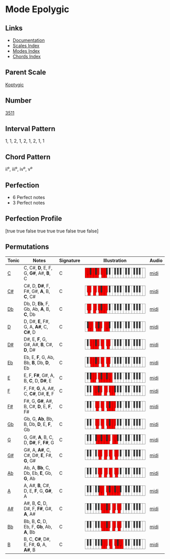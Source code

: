 # Mode Epolygic

## Links

- [Documentation](index.md)
- [Scales Index](Scales.md)
- [Modes Index](Modes.md)
- [Chords Index](Chords.md)

## Parent Scale

[Koptygic](ScaleKoptygic.md)

## Number

[3511](https://ianring.com/musictheory/scales/3511)

## Interval Pattern

1, 1, 2, 1, 2, 1, 2, 1, 1

## Chord Pattern

ii⁰, iii⁰, iv⁰, v⁰

## Perfection

- 6 Perfect notes
- 3 Perfect notes

## Perfection Profile

[true true false true true true false true false]

## Permutations

| Tonic | Notes | Signature | Illustration | Audio |
|-------|-------|-----------|--------------|-------|
| [C](ModeCNaturalEpolygic.md) | C, C#, **D**, E, F, G, **G#**, A#, **B**, C | C | ![CNaturalEpolygic](ModeCNaturalEpolygic.png) | [midi](https://github.com/edipermadi/music/blob/main/docs/ModeCNaturalEpolygic.mid?raw=true) |
| [C#](ModeCSharpEpolygic.md) | C#, D, **D#**, F, F#, G#, **A**, B, **C**, C# | C | ![CSharpEpolygic](ModeCSharpEpolygic.png) | [midi](https://github.com/edipermadi/music/blob/main/docs/ModeCSharpEpolygic.mid?raw=true) |
| [Db](ModeDFlatEpolygic.md) | Db, D, **Eb**, F, Gb, Ab, **A**, B, **C**, Db | C | ![DFlatEpolygic](ModeDFlatEpolygic.png) | [midi](https://github.com/edipermadi/music/blob/main/docs/ModeDFlatEpolygic.mid?raw=true) |
| [D](ModeDNaturalEpolygic.md) | D, D#, **E**, F#, G, A, **A#**, C, **C#**, D | C | ![DNaturalEpolygic](ModeDNaturalEpolygic.png) | [midi](https://github.com/edipermadi/music/blob/main/docs/ModeDNaturalEpolygic.mid?raw=true) |
| [D#](ModeDSharpEpolygic.md) | D#, E, **F**, G, G#, A#, **B**, C#, **D**, D# | C | ![DSharpEpolygic](ModeDSharpEpolygic.png) | [midi](https://github.com/edipermadi/music/blob/main/docs/ModeDSharpEpolygic.mid?raw=true) |
| [Eb](ModeEFlatEpolygic.md) | Eb, E, **F**, G, Ab, Bb, **B**, Db, **D**, Eb | C | ![EFlatEpolygic](ModeEFlatEpolygic.png) | [midi](https://github.com/edipermadi/music/blob/main/docs/ModeEFlatEpolygic.mid?raw=true) |
| [E](ModeENaturalEpolygic.md) | E, F, **F#**, G#, A, B, **C**, D, **D#**, E | C | ![ENaturalEpolygic](ModeENaturalEpolygic.png) | [midi](https://github.com/edipermadi/music/blob/main/docs/ModeENaturalEpolygic.mid?raw=true) |
| [F](ModeFNaturalEpolygic.md) | F, F#, **G**, A, A#, C, **C#**, D#, **E**, F | C | ![FNaturalEpolygic](ModeFNaturalEpolygic.png) | [midi](https://github.com/edipermadi/music/blob/main/docs/ModeFNaturalEpolygic.mid?raw=true) |
| [F#](ModeFSharpEpolygic.md) | F#, G, **G#**, A#, B, C#, **D**, E, **F**, F# | C | ![FSharpEpolygic](ModeFSharpEpolygic.png) | [midi](https://github.com/edipermadi/music/blob/main/docs/ModeFSharpEpolygic.mid?raw=true) |
| [Gb](ModeGFlatEpolygic.md) | Gb, G, **Ab**, Bb, B, Db, **D**, E, **F**, Gb | C | ![GFlatEpolygic](ModeGFlatEpolygic.png) | [midi](https://github.com/edipermadi/music/blob/main/docs/ModeGFlatEpolygic.mid?raw=true) |
| [G](ModeGNaturalEpolygic.md) | G, G#, **A**, B, C, D, **D#**, F, **F#**, G | C | ![GNaturalEpolygic](ModeGNaturalEpolygic.png) | [midi](https://github.com/edipermadi/music/blob/main/docs/ModeGNaturalEpolygic.mid?raw=true) |
| [G#](ModeGSharpEpolygic.md) | G#, A, **A#**, C, C#, D#, **E**, F#, **G**, G# | C | ![GSharpEpolygic](ModeGSharpEpolygic.png) | [midi](https://github.com/edipermadi/music/blob/main/docs/ModeGSharpEpolygic.mid?raw=true) |
| [Ab](ModeAFlatEpolygic.md) | Ab, A, **Bb**, C, Db, Eb, **E**, Gb, **G**, Ab | C | ![AFlatEpolygic](ModeAFlatEpolygic.png) | [midi](https://github.com/edipermadi/music/blob/main/docs/ModeAFlatEpolygic.mid?raw=true) |
| [A](ModeANaturalEpolygic.md) | A, A#, **B**, C#, D, E, **F**, G, **G#**, A | C | ![ANaturalEpolygic](ModeANaturalEpolygic.png) | [midi](https://github.com/edipermadi/music/blob/main/docs/ModeANaturalEpolygic.mid?raw=true) |
| [A#](ModeASharpEpolygic.md) | A#, B, **C**, D, D#, F, **F#**, G#, **A**, A# | C | ![ASharpEpolygic](ModeASharpEpolygic.png) | [midi](https://github.com/edipermadi/music/blob/main/docs/ModeASharpEpolygic.mid?raw=true) |
| [Bb](ModeBFlatEpolygic.md) | Bb, B, **C**, D, Eb, F, **Gb**, Ab, **A**, Bb | C | ![BFlatEpolygic](ModeBFlatEpolygic.png) | [midi](https://github.com/edipermadi/music/blob/main/docs/ModeBFlatEpolygic.mid?raw=true) |
| [B](ModeBNaturalEpolygic.md) | B, C, **C#**, D#, E, F#, **G**, A, **A#**, B | C | ![BNaturalEpolygic](ModeBNaturalEpolygic.png) | [midi](https://github.com/edipermadi/music/blob/main/docs/ModeBNaturalEpolygic.mid?raw=true) |
